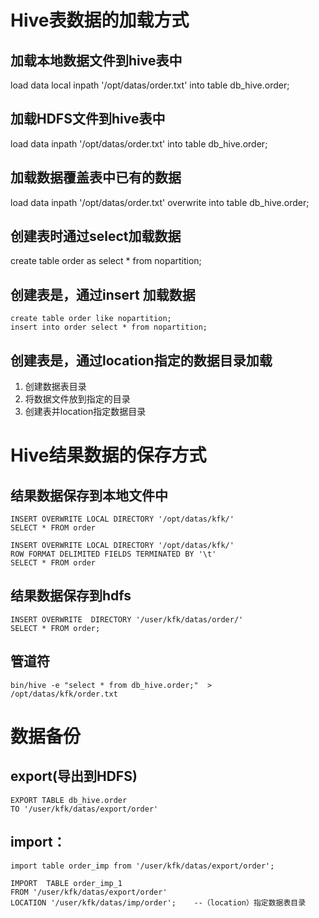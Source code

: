 # Hive表数据的加载方式
## 加载本地数据文件到hive表中
load data local inpath '/opt/datas/order.txt' into table db_hive.order;
## 加载HDFS文件到hive表中
load data  inpath '/opt/datas/order.txt' into table db_hive.order;
## 加载数据覆盖表中已有的数据
load data  inpath '/opt/datas/order.txt' overwrite into table db_hive.order;
## 创建表时通过select加载数据
create table order as select * from nopartition;
## 创建表是，通过insert 加载数据
```
create table order like nopartition;
insert into order select * from nopartition;
```
## 创建表是，通过location指定的数据目录加载
1. 创建数据表目录
2. 将数据文件放到指定的目录
3. 创建表并location指定数据目录
# Hive结果数据的保存方式
## 结果数据保存到本地文件中
```
INSERT OVERWRITE LOCAL DIRECTORY '/opt/datas/kfk/'
SELECT * FROM order

INSERT OVERWRITE LOCAL DIRECTORY '/opt/datas/kfk/'
ROW FORMAT DELIMITED FIELDS TERMINATED BY '\t'
SELECT * FROM order
```
## 结果数据保存到hdfs
```
INSERT OVERWRITE  DIRECTORY '/user/kfk/datas/order/'
SELECT * FROM order;
```
## 管道符
```
bin/hive -e "select * from db_hive.order;"  >  /opt/datas/kfk/order.txt
```
# 数据备份
## export(导出到HDFS)
```
EXPORT TABLE db_hive.order 
TO '/user/kfk/datas/export/order'
```
## import：
```
import table order_imp from '/user/kfk/datas/export/order';

IMPORT  TABLE order_imp_1 
FROM '/user/kfk/datas/export/order'
LOCATION '/user/kfk/datas/imp/order';    --（location）指定数据表目录
```